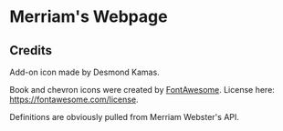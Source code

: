 # Merriam's Webpage

## Credits

Add-on icon made by Desmond Kamas.

Book and chevron icons were created by [FontAwesome](fontawesome.com). License here: https://fontawesome.com/license.

Definitions are obviously pulled from Merriam Webster's API.
